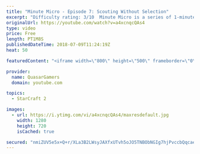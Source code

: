 ```yaml
---
title: "Minute Micro - Episode 7: Scouting Without Selection"
excerpt: "Difficulty rating: 3/10  Minute Micro is a series of 1-minute videos explaining how to perform common micro techniques. This episode is on scouting tech without selecting it.  twitch.tv/Quasarprintf"
originalUrl: https://youtube.com/watch?v=a4xcnqcQAs4
type: video
price: Free
length: PT1M8S
publishedDateTime: 2018-07-09T11:24:19Z
heat: 50

featuredContent: "<iframe width=\"800\" height=\"500\" frameborder=\"0\" src=\"https://www.youtube.com/embed/a4xcnqcQAs4\" allow=\"accelerometer; autoplay; encrypted-media; gyroscope; picture-in-picture\" allowfullscreen></iframe>"

provider:
  name: QuasarGamers
  domain: youtube.com

topics:
  - StarCraft 2

images:
  - url: https://i.ytimg.com/vi/a4xcnqcQAs4/maxresdefault.jpg
    width: 1280
    height: 720
    isCached: true

secured: "nmiZUV5e5x+Q+r/XLa3B2LWsyJAXfxUTvh5oJO5TNBObNGIg7hjPvccbQqcaeVa3HF8CxqrmjI9r7xZpf1sfc6bL2McmHN4k9YGhWs6lINYg9sfmGqF6NrK0ao5fzBhNbovzdVkVMwnYTUAb/FGRYtJOlDgMHQyETUtjXYF25M6LRFBoP8oG11LdDG2xfV3c+4zeDBqLAQ0hLXjpOLdSmvDtkvFjgAeFF0vWpIDl2NHkFqNwA+csflMtRy/C3eLxZuwAAOhnQOPHNU45a0MgWAmFAtET4VrZUXicXuiCRjmk7g9zUgMQpZ2QRjpz2rs0fHtOb/uXm5mvmCk6xK1XT3nmUUotp2OsF+roykQFIVZa5GZJOI5yRY5y593CQNjle3ZOv1yu8etwkCPyazj3JLJ9BloXJW701V9HQmLrMro=;wIN/dOXKkFgkWrPTozR3EA=="
---
```


